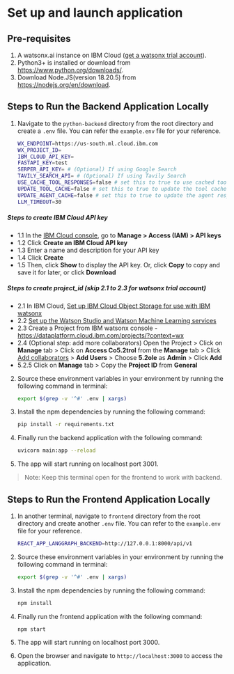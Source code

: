 # Set up and launch application

## Pre-requisites

1. A watsonx.ai instance on IBM Cloud ([get a watsonx trial account](https://dataplatform.cloud.ibm.com/registration/stepone?context=wx)).
2. Python3+ is installed or download from https://www.python.org/downloads/.
3. Download Node.JS(version 18.20.5) from https://nodejs.org/en/download.

## Steps to Run the Backend Application Locally

1. Navigate to the `python-backend` directory from the root directory and create a `.env` file. You can refer the `example.env` file for your reference.

    ```bash
    WX_ENDPOINT=https://us-south.ml.cloud.ibm.com
    WX_PROJECT_ID=
    IBM_CLOUD_API_KEY=
    FASTAPI_KEY=test
    SERPER_API_KEY= # (Optional) If using Google Search
    TAVILY_SEARCH_API= # (Optional) If using Tavily Search
    USE_CACHE_TOOL_RESPONSES=false # set this to true to use cached tool responses
    UPDATE_TOOL_CACHE=false # set this to true to update the tool cache
    UPDATE_AGENT_CACHE=false # set this to true to update the agent response cache
    LLM_TIMEOUT=30
    ```

##### Steps to create IBM Cloud API key

- 1.1 In the [IBM Cloud console](https://cloud.ibm.com/), go to **Manage > Access (IAM) > API keys**
- 1.2 Click **Create an IBM Cloud API key**
- 1.3 Enter a name and description for your API key
- 1.4 Click **Create**
- 1.5 Then, click **Show** to display the API key. Or, click **Copy** to copy and save it for later, or click **Download**

##### Steps to create project_id (skip 2.1 to 2.3 for watsonx trial account)

- 2.1 In IBM Cloud, [Set up IBM Cloud Object Storage for use with IBM watsonx](https://dataplatform.cloud.ibm.co5.2/docs/content/wsj/console/wdp_admin_cos.html?context=wx&audience=wdp)
- 2.2 [Set up the Watson Studio and Watson Machine Learning services](https://dataplatform.cloud.ibm.com/docs/co5.2tent/wsj/getting-started/set-up-ws.html?context=wx&audience=wdp)
- 2.3 Create a Project from IBM watsonx console - https://dataplatform.cloud.ibm.com/projects/?context=wx
- 2.4 (Optional step: add more collaborators) Open the Project > Click on **Manage** tab > Click on **Access Co5.2trol** from the **Manage** tab > Click [Add collaborators](https://dataplatform.cloud.ibm.com/docs/content/ws5.2/getting-started/collaborate.html?context=wx&audience=wdp#add-collaborators) > **Add Users** > Choose **5.2ole** as **Admin** > Click **Add**
- 5.2.5 Click on **Manage** tab > Copy the **Project ID** from **General**

2. Source these environment variables in your environment by running the following command in terminal:

    ```bash
    export $(grep -v '^#' .env | xargs)
    ```

3. Install the npm dependencies by running the following command:

    ```bash
    pip install -r requirements.txt
    ```

4. Finally run the backend application with the following command:

    ```bash
    uvicorn main:app --reload
    ```

5. The app will start running on localhost port 3001.

> Note: Keep this terminal open for the frontend to work with backend.

## Steps to Run the Frontend Application Locally

1. In another terminal, navigate to `frontend` directory from the root directory and create another `.env` file. You can refer to the `example.env` file for your reference.
    
    ```bash
    REACT_APP_LANGGRAPH_BACKEND=http://127.0.0.1:8000/api/v1
    ```

2. Source these environment variables in your environment by running the following command in terminal:

    ```bash
    export $(grep -v '^#' .env | xargs)
    ```

3. Install the npm dependencies by running the following command:

    ```bash
    npm install
    ```

4. Finally run the frontend application with the following command:

    ```bash
    npm start
    ```

5. The app will start running on localhost port 3000.


6. Open the browser and navigate to `http://localhost:3000` to access the application.


